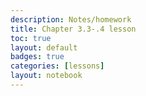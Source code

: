 ```yaml
---
description: Notes/homework
title: Chapter 3.3-.4 lesson
toc: true 
layout: default
badges: true
categories: [lessons]
layout: notebook
---
```

